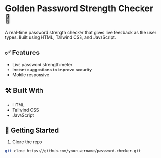# Golden Password Strength Checker 🔐

A real-time password strength checker that gives live feedback as the user types. Built using HTML, Tailwind CSS, and JavaScript.



## ✅ Features
- Live password strength meter
- Instant suggestions to improve security
- Mobile responsive

## 🛠️ Built With
- HTML
- Tailwind CSS
- JavaScript

## 🚀 Getting Started
1. Clone the repo  
```bash
git clone https://github.com/yourusername/password-checker.git
